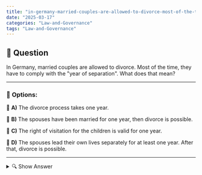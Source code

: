 ```yaml
---
title: "in-germany-married-couples-are-allowed-to-divorce-most-of-the-time-they-have-to-comply-with-the-year"
date: "2025-03-17"
categories: "Law-and-Governance"
tags: "Law-and-Governance"
---
```


## 📌 **Question**

In Germany, married couples are allowed to divorce. Most of the time, they have to comply with the "year of separation". What does that mean?



---

### 📝 **Options:**

🔘 **A)** The divorce process takes one year.

🔘 **B)** The spouses have been married for one year, then divorce is possible.

🔘 **C)** The right of visitation for the children is valid for one year.

🔘 **D)** The spouses lead their own lives separately for at least one year. After that, divorce is possible.

---

<details>
  <summary>🔍 Show Answer</summary>

  <p>
💡  <b>Correct Answer:</b>  d
  </p>
  <p>
    📖<b>Explanation:</b>
    
  </p>
</details>
